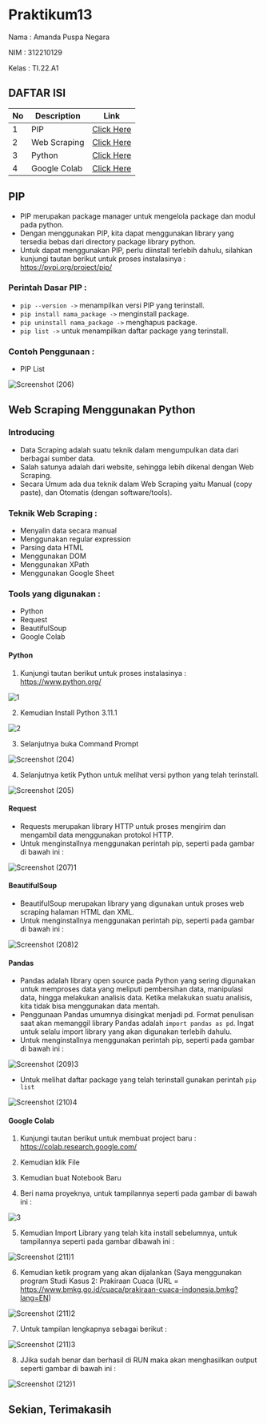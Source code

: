 # Praktikum13

Nama : Amanda Puspa Negara

NIM : 312210129

Kelas : TI.22.A1

## DAFTAR ISI <br>
| No | Description | Link |
|-----|------|-----|
|1|PIP|[Click Here](#PIP)|
|2|Web Scraping|[Click Here](#Web-Scraping-Menggunakan-Python)|
|3|Python|[Click Here](#Python)|
|4|Google Colab|[Click Here](#Google-Colab)|

## PIP
- PIP merupakan package manager untuk mengelola package dan modul pada python.
- Dengan menggunakan PIP, kita dapat menggunakan library yang tersedia bebas dari directory package library python.
- Untuk dapat menggunakan PIP, perlu diinstall terlebih dahulu, silahkan kunjungi tautan berikut untuk proses instalasinya : https://pypi.org/project/pip/

### Perintah Dasar PIP :
- `pip --version ->` menampilkan versi PIP yang terinstall.
- `pip install nama_package ->` menginstall package.
- `pip uninstall nama_package ->` menghapus package.
- `pip list ->` untuk menampilkan daftar package yang terinstall.

### Contoh Penggunaan :
- PIP List

![Screenshot (206)](https://user-images.githubusercontent.com/115678845/213157250-bb8bb2c1-a4ca-4a2d-aa9e-c184aa3e0649.png)

## Web Scraping Menggunakan Python
### Introducing
- Data Scraping adalah suatu teknik dalam mengumpulkan data dari berbagai sumber data.
- Salah satunya adalah dari website, sehingga lebih dikenal dengan Web Scraping.
- Secara Umum ada dua teknik dalam Web Scraping yaitu Manual (copy paste), dan Otomatis (dengan software/tools).

### Teknik Web Scraping :
- Menyalin data secara manual
- Menggunakan regular expression
- Parsing data HTML
- Menggunakan DOM
- Menggunakan XPath
- Menggunakan Google Sheet

### Tools yang digunakan :
- Python
- Request
- BeautifulSoup
- Google Colab

#### Python 
1. Kunjungi tautan berikut untuk proses instalasinya : https://www.python.org/

![1](https://user-images.githubusercontent.com/115678845/213157360-5953c882-8183-472c-92b8-a3d6b02b4e86.png)


2. Kemudian Install Python 3.11.1

![2](https://user-images.githubusercontent.com/115678845/213157406-0d1f63d9-988a-4b34-9d08-7d5b228f4cef.png)


3. Selanjutnya buka Command Prompt

![Screenshot (204)](https://user-images.githubusercontent.com/115678845/213157521-f920d55c-7c78-4c88-bc04-4da299f83c6e.png)


4. Selanjutnya ketik Python untuk melihat versi python yang telah terinstall.

![Screenshot (205)](https://user-images.githubusercontent.com/115678845/213157594-2682fc24-eef3-4c11-b9e1-50828ffc419d.png)


#### Request
- Requests merupakan library HTTP untuk proses mengirim dan mengambil data menggunakan protokol HTTP.
- Untuk menginstallnya menggunakan perintah pip, seperti pada gambar di bawah ini :

![Screenshot (207)1](https://user-images.githubusercontent.com/115678845/213157749-ea14c96b-d8da-49b5-970e-0790d254e52d.png)


#### BeautifulSoup
- BeautifulSoup merupakan library yang digunakan untuk proses web scraping halaman HTML dan XML.
- Untuk menginstallnya menggunakan perintah pip, seperti pada gambar di bawah ini :

![Screenshot (208)2](https://user-images.githubusercontent.com/115678845/213157817-f45d97cc-3b84-4acf-a83f-4b0753f6228d.png)


#### Pandas
- Pandas adalah library open source pada Python yang sering digunakan untuk memproses data yang meliputi pembersihan data, manipulasi data, hingga melakukan analisis data. Ketika melakukan suatu analisis, kita tidak bisa menggunakan data mentah.
- Penggunaan Pandas umumnya disingkat menjadi pd. Format penulisan saat akan memanggil library Pandas adalah `import pandas as pd`. Ingat untuk selalu import library yang akan digunakan terlebih dahulu.
- Untuk menginstallnya menggunakan perintah pip, seperti pada gambar di bawah ini :

![Screenshot (209)3](https://user-images.githubusercontent.com/115678845/213157869-047a52d0-4218-4b8b-9978-0cf08cb8f89c.png)


- Untuk melihat daftar package yang telah terinstall gunakan perintah `pip list`

![Screenshot (210)4](https://user-images.githubusercontent.com/115678845/213157949-b5fe8cd9-5d17-45e4-ad3f-e4c371147e6c.png)


#### Google Colab 
1. Kunjungi tautan berikut untuk membuat project baru : https://colab.research.google.com/

2. Kemudian klik File

3. Kemudian buat Notebook Baru

4. Beri nama proyeknya, untuk tampilannya seperti pada gambar di bawah ini :

![3](https://user-images.githubusercontent.com/115678845/213158064-6306d3d6-81bc-4149-bf30-bdeb5a307a5e.png)


5. Kemudian Import Library yang telah kita install sebelumnya, untuk tampilannya seperti pada gambar dibawah ini :

![Screenshot (211)1](https://user-images.githubusercontent.com/115678845/213158133-61b96a29-8006-4fec-a3aa-b0f6e2607242.png)


6. Kemudian ketik program yang akan dijalankan (Saya menggunakan program Studi Kasus 2: Prakiraan Cuaca (URL = https://www.bmkg.go.id/cuaca/prakiraan-cuaca-indonesia.bmkg?lang=EN)

![Screenshot (211)2](https://user-images.githubusercontent.com/115678845/213158182-ae10df9d-94ae-4eae-8377-f5df72fc2723.png)


7. Untuk tampilan lengkapnya sebagai berikut :

![Screenshot (211)3](https://user-images.githubusercontent.com/115678845/213158437-a76e1dce-1ada-44df-a644-f6521f9be3cf.png)


8. JJika sudah benar dan berhasil di RUN maka akan menghasilkan output seperti gambar di bawah ini :

![Screenshot (212)1](https://user-images.githubusercontent.com/115678845/213158479-b91b51f1-43de-46d9-b2b0-7ea24afee5ae.png)


## Sekian, Terimakasih
